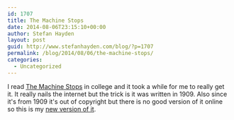 ```yaml
---
id: 1707
title: The Machine Stops
date: 2014-08-06T23:15:10+00:00
author: Stefan Hayden
layout: post
guid: http://www.stefanhayden.com/blog/?p=1707
permalink: /blog/2014/08/06/the-machine-stops/
categories:
  - Uncategorized
---
```

I read <a href="http://stefanhayden.com/The_Machine_Stops.html">The Machine Stops</a> in college and it took a while for me to really get it. It really nails the internet but the trick is it was written in 1909. Also since it's from 1909 it's out of copyright but there is no good version of it online so this is my <a href="http://stefanhayden.com/The_Machine_Stops.html">new version of it</a>.